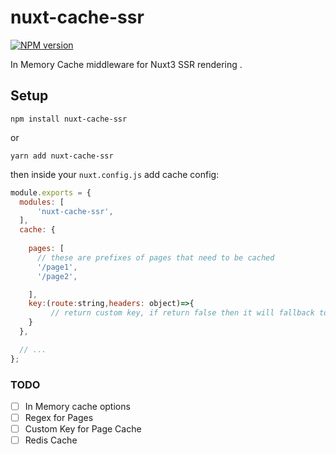 # nuxt-cache-ssr
[![NPM version](https://img.shields.io/npm/v/nuxt-cache-ssr.svg)](https://www.npmjs.com/package/nuxt-cache-ssr)

In Memory Cache middleware for Nuxt3 SSR rendering .

## Setup
```npm install nuxt-cache-ssr```

or

```yarn add nuxt-cache-ssr```

then inside your `nuxt.config.js` add cache config:

```javascript
module.exports = {
  modules: [
      'nuxt-cache-ssr',
  ],
  cache: {
   
    pages: [
      // these are prefixes of pages that need to be cached
      '/page1',
      '/page2',

    ],
    key:(route:string,headers: object)=>{
         // return custom key, if return false then it will fallback to key genration based on current route
    }
  },

  // ...
};
```


### TODO

- [ ] In Memory cache options
- [ ] Regex for Pages
- [ ] Custom Key for Page Cache
- [ ] Redis Cache